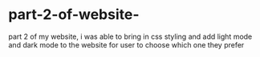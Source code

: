 # part-2-of-website-
part 2 of my website, i was  able to bring in css styling and add light mode and dark mode to the website for user to choose which one they prefer 
